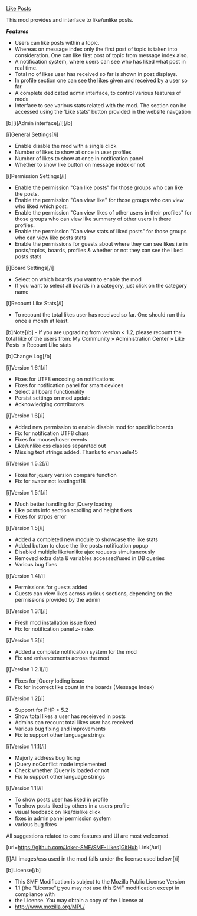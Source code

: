 [Like Posts](http://custom.simplemachines.org/mods/index.php?mod=3708)

This mod provides and interface to like/unlike posts.

***Features***
- Users can like posts within a topic.
- Whereas on message index only the first post of topic is taken into consideration. One can like first post of topic from message index also.
- A notification system, where users can see who has liked what post in real time.
- Total no of likes user has received so far is shown in post displays.
- In profile section one can see the likes given and received by a user so far.
- A complete dedicated admin interface, to control various features of mods
- Interface to see various stats related with the mod. The section can be accessed using the 'Like stats' button provided in the website navgation

[b][i]Admin interface[/i][/b]

[i]General Settings[/i]
- Enable disable the mod with a single click
- Number of likes to show at once in user profiles
- Number of likes to show at once in notification panel
- Whether to show like button on message index or not

[i]Permission Settings[/i]
- Enable the permission "Can like posts" for those groups who can like the posts.
- Enable the permission "Can view like" for those groups who can view who liked which post.
- Enable the permission "Can view likes of other users in their profiles" for those groups who can view like summary of other users in there profiles.
- Enable the permission "Can view stats of liked posts" for those groups who can view like posts stats
- Enable the permissions for guests about where they can see likes i.e in posts/topics, boards, profiles & whether or not they can see the liked posts stats

[i]Board Settings[/i]
- Select on which boards you want to enable the mod
- If you want to select all boards in a category, just click on the category name

[i]Recount Like Stats[/i]
- To recount the total likes user has received so far. One should run this once a month at least.


[b]Note[/b] - If you are upgrading from version < 1.2, please recount the total like of the users from:
My Community » Administration Center » Like Posts  » Recount Like stats


[b]Change Log[/b]

[i]Version 1.6.1[/i]
- Fixes for UTF8 encoding on notifications
- Fixes for notification panel for smart devices
- Select all board functionality
- Persist settings on mod update
- Acknowledging contributors


[i]Version 1.6[/i]
- Added new permission to enable disable mod for specific boards
- Fix for notification UTF8 chars
- Fixes for mouse/hover events
- Like/unlike css classes separated out
- Missing text strings added. Thanks to emanuele45


[i]Version 1.5.2[/i]
- Fixes for jquery version compare function
- Fix for avatar not loading:#18


[i]Version 1.5.1[/i]
- Much better handling for jQuery loading
- Like posts info section scrolling and height fixes
- Fixes for strpos error


[i]Version 1.5[/i]
- Added a completed new module to showcase the like stats
- Added button to close the like posts notification popup
- Disabled multiple like/unlike ajax requests simultaneously
- Removed extra data & variables accessed/used in DB queries
- Various bug fixes


[i]Version 1.4[/i]
- Permissions for guests added
- Guests can view likes across various sections, depending on the permissions provided by the admin


[i]Version 1.3.1[/i]
- Fresh mod installation issue fixed
- Fix for notification panel z-index


[i]Version 1.3[/i]
- Added a complete notification system for the mod
- Fix and enhancements across the mod


[i]Version 1.2.1[/i]
- Fixes for jQuery loding issue
- Fix for incorrect like count in the boards (Message Index)

[i]Version 1.2[/i]
- Support for PHP < 5.2
- Show total likes a user has receieved in posts
- Admins can recount total likes user has received
- Various bug fixing and improvements
- Fix to support other language strings


[i]Version 1.1.1[/i]
- Majorly address bug fixing
- jQuery noConflict mode implemented
- Check whether jQuery is loaded or not
- Fix to support other language strings


[i]Version 1.1[/i]
- To show posts user has liked in profile
- To show posts liked by others in a users profile
- visual feedback on like/dislike click
- fixes in admin panel permission system
- various bug fixes


All suggestions related to core features and UI are most welcomed.

[url=https://github.com/Joker-SMF/SMF-Likes]GitHub Link[/url]

[i]All images/css used in the mod falls under the license used below.[/i]


[b]License[/b]
 * This SMF Modification is subject to the Mozilla Public License Version
 * 1.1 (the "License"); you may not use this SMF modification except in compliance with
 * the License. You may obtain a copy of the License at
 * http://www.mozilla.org/MPL/
